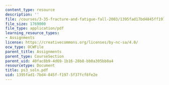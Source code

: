 ```yaml
---
content_type: resource
description: ''
file: /courses/3-35-fracture-and-fatigue-fall-2003/1395fad17bd4845ff1975f37fcf8fe2e_ps3_soln.pdf
file_size: 1769000
file_type: application/pdf
learning_resource_types:
- Assignments
license: https://creativecommons.org/licenses/by-nc-sa/4.0/
ocw_type: OCWFile
parent_title: Assignments
parent_type: CourseSection
parent_uid: 40fac8b9-4d69-1b16-28b8-bb0a305bb8a4
resourcetype: Document
title: ps3_soln.pdf
uid: 1395fad1-7bd4-845f-f197-5f37fcf8fe2e
---
```


